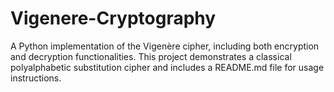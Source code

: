 # Vigenere-Cryptography
A Python implementation of the Vigenère cipher, including both encryption and decryption functionalities. This project demonstrates a classical polyalphabetic substitution cipher and includes a README.md file for usage instructions.
